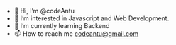 - 👋 Hi, I’m @codeAntu
- 👀 I’m interested in Javascript and Web Development.
- 🌱 I’m currently learning Backend 
- 📫 How to reach me codeantu@gmail.com

<!---
codeAntu/codeAntu is a ✨ special ✨ repository because its `README.md` (this file) appears on your GitHub profile.
You can click the Preview link to take a look at your changes.
--->
